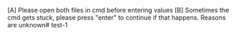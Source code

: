[A] Please open both files in cmd before entering values
[B] Sometimes the cmd gets stuck, please press "enter" to continue if that happens. Reasons are unknown# test-1
